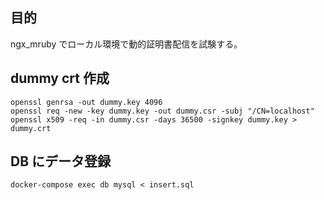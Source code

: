 ## 目的
ngx_mruby でローカル環境で動的証明書配信を試験する。


## dummy crt 作成
```
openssl genrsa -out dummy.key 4096
openssl req -new -key dummy.key -out dummy.csr -subj "/CN=localhost"
openssl x509 -req -in dummy.csr -days 36500 -signkey dummy.key > dummy.crt
```

## DB にデータ登録

```
docker-compose exec db mysql < insert.sql
```
